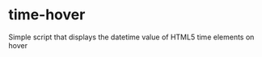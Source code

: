 time-hover
==========

Simple script that displays the datetime value of HTML5 time elements on hover
